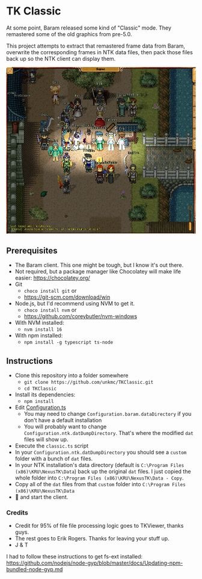 # TK Classic
At some point, Baram released some kind of "Classic" mode. They remastered some of the old graphics from pre-5.0.

This project attempts to extract that remastered frame data from Baram, overwrite the corresponding frames in NTK data files, then pack those files back up so the NTK client can display them. 

![west-gate](2022-04-26.png "West Gate")

## Prerequisites
  * The Baram client. This one might be tough, but I know it's out there.
  * Not required, but a package manager like Chocolatey will make life easier: https://chocolatey.org/
  * Git
    * `choco install git` or
    * https://git-scm.com/download/win
  * Node.js, but I'd recommend using NVM to get it.
    * `choco install nvm` or
    * https://github.com/coreybutler/nvm-windows
  * With NVM installed:
    * `nvm install 16`
  * With npm installed:
    * `npm install -g typescript ts-node`

## Instructions
  * Clone this repository into a folder somewhere
    * `git clone https://github.com/unkmc/TKClassic.git`
    * `cd TKClassic`
  * Install its dependencies:
    * `npm install`
  * Edit [Configuration.ts](./Configuration.ts)
    * You may need to change `Configuration.baram.dataDirectory` if you don't have a default installation
    * You will probably want to change `Configuration.ntk.datDumpDirectory`. That's where the modified `dat` files will show up.
  * Execute the `classic.ts` script
  * In your `Configuration.ntk.datDumpDirectory` you should see a `custom` folder with a bunch of `dat` files. 
  * In your NTK installation's data directory (default is `C:\Program Files (x86)\KRU\NexusTK\Data`) back up the original `dat` files. I just copied the whole folder into `C:\Program Files (x86)\KRU\NexusTK\Data - Copy`.
  * Copy all of the `dat` files from that `custom` folder into `C:\Program Files (x86)\KRU\NexusTK\Data`
  * 🤞 and start the client.

### Credits
 * Credit for 95% of file file processing logic goes to TKViewer, thanks guys.
 * The rest goes to Erik Rogers. Thanks for leaving your stuff up.
 * J & T

I had to follow these instructions to get fs-ext installed:
https://github.com/nodejs/node-gyp/blob/master/docs/Updating-npm-bundled-node-gyp.md
